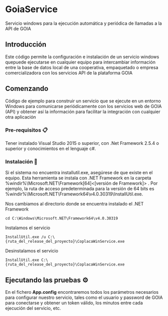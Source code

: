 # GoiaService
Servicio windows para la ejecución automática y periódica de llamadas a la API de GOIA

## Introducción
Este código permite la configuración e instalación de un servicio windows quepuede ejecutarse en cualquier equipo para intercambiar información entre la base de datos local de una cooperativa, empaquetado o empresa comercializadora con los servicios API de la plataforma GOIA

## Comenzando

Código de ejemplo para construir un servicio que se ejecute en un entorno Windows para comunicarse periódicamente con los servicios web de GOIA (API) y obtener así la información para facilitar la integración con cualquier otra aplicación


### Pre-requisitos 📋

Tener instalado Visual Studio 2015 o superior, con .Net Framework 2.5.4 o superior y conocimientos en el lenguaje c#.


### Instalación 🔧

Si el sistema no encuentra installutil.exe, asegúrese de que existe en el equipo. Esta herramienta se instala con .NET Framework en la carpeta %windir%\Microsoft.NET\Framework[64]\<[versión de Framework]> . 
Por ejemplo, la ruta de acceso predeterminada para la versión de 64 bits es %windir%\Microsoft.NET\Framework64\v4.0.30319\InstallUtil.exe.

Nos cambiamos al directorio donde se encuentra instalado el .NET Framework

```
cd C:\Windows\Microsoft.NET\Framework64\v4.0.30319
```

Instalamos el servicio

```
InstallUtil.exe /u C:\{ruta_del_release_del_proyecto}\CoplacaWinService.exe
```

Desinstalamos el servicio

```
InstallUtil.exe C:\{ruta_del_release_del_proyecto}\CoplacaWinService.exe
```
## Ejecutando las pruebas ⚙️

En el fichero **App.config** encontraremos todos los parámetros necesarios para configurar nuestro servicio, tales como el usuario y password de GOIA para conectarse y obtener un token válido, los minutos entre cada ejecución del servicio, etc.
